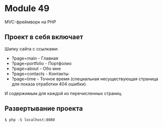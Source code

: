 # Module 49

MVC-фреймворк на PHP

## Проект в себя включает

Шапку сайта с ссылками:
- ?page=main - Главная
- ?page=portfolio - Портфолио
- ?page=about - Обо мне
- ?page=contacts - Контакты
- ?page=time -  Точное время (специальная несуществующая страница для показа отработки 404 ошибки)

И содержимым для каждой из перечисленных страниц

## Развертывание проекта

`$ php -S localhost:8080`

